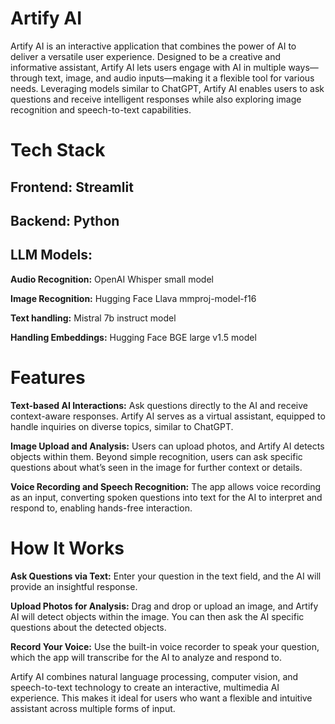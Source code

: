 # Artify AI

Artify AI is an interactive application that combines the power of AI to deliver a versatile user experience. Designed to be a creative and informative assistant, Artify AI lets users engage with AI in multiple ways—through text, image, and audio inputs—making it a flexible tool for various needs. Leveraging models similar to ChatGPT, Artify AI enables users to ask questions and receive intelligent responses while also exploring image recognition and speech-to-text capabilities.

# Tech Stack
## Frontend: Streamlit

## Backend: Python

## LLM Models:
**Audio Recognition:** OpenAI Whisper small model

**Image Recognition:** Hugging Face Llava mmproj-model-f16

**Text handling:** Mistral 7b instruct model

**Handling Embeddings:** Hugging Face BGE large v1.5 model

# Features

**Text-based AI Interactions:** Ask questions directly to the AI and receive context-aware responses. Artify AI serves as a virtual assistant, equipped to handle inquiries on diverse topics, similar to ChatGPT.

**Image Upload and Analysis:** Users can upload photos, and Artify AI detects objects within them. Beyond simple recognition, users can ask specific questions about what’s seen in the image for further context or details.

**Voice Recording and Speech Recognition:** The app allows voice recording as an input, converting spoken questions into text for the AI to interpret and respond to, enabling hands-free interaction.

# How It Works

**Ask Questions via Text:** Enter your question in the text field, and the AI will provide an insightful response.

**Upload Photos for Analysis:** Drag and drop or upload an image, and Artify AI will detect objects within the image. You can then ask the AI specific questions about the detected objects.

**Record Your Voice:** Use the built-in voice recorder to speak your question, which the app will transcribe for the AI to analyze and respond to.

Artify AI combines natural language processing, computer vision, and speech-to-text technology to create an interactive, multimedia AI experience. This makes it ideal for users who want a flexible and intuitive assistant across multiple forms of input.
 
